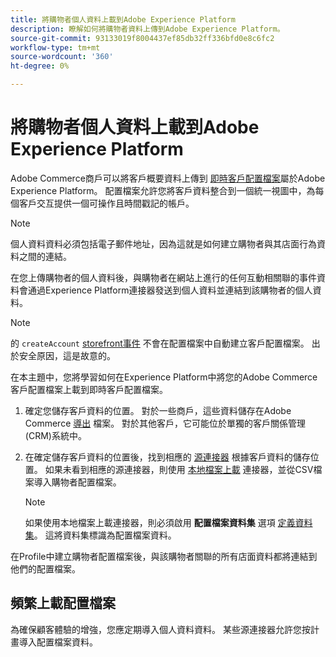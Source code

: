 ```yaml
---
title: 將購物者個人資料上載到Adobe Experience Platform
description: 瞭解如何將購物者資料上傳到Adobe Experience Platform。
source-git-commit: 93133019f8004437ef85db32ff336bfd0e8c6fc2
workflow-type: tm+mt
source-wordcount: '360'
ht-degree: 0%

---
```


# 將購物者個人資料上載到Adobe Experience Platform

Adobe Commerce商戶可以將客戶概要資料上傳到 [即時客戶配置檔案](https://experienceleague.adobe.com/docs/experience-platform/profile/home.html)屬於Adobe Experience Platform。 配置檔案允許您將客戶資料整合到一個統一視圖中，為每個客戶交互提供一個可操作且時間戳記的帳戶。

>[!NOTE]
>
> 個人資料資料必須包括電子郵件地址，因為這就是如何建立購物者與其店面行為資料之間的連結。

在您上傳購物者的個人資料後，與購物者在網站上進行的任何互動相關聯的事件資料會通過Experience Platform連接器發送到個人資料並連結到該購物者的個人資料。

>[!NOTE]
>
> 的 `createAccount` [storefront事件](events.md) 不會在配置檔案中自動建立客戶配置檔案。 出於安全原因，這是故意的。

在本主題中，您將學習如何在Experience Platform中將您的Adobe Commerce客戶配置檔案上載到即時客戶配置檔案。

1. 確定您儲存客戶資料的位置。 對於一些商戶，這些資料儲存在Adobe Commerce [導出](https://docs.magento.com/user-guide/system/data-export.html) 檔案。 對於其他客戶，它可能位於單獨的客戶關係管理(CRM)系統中。

1. 在確定儲存客戶資料的位置後，找到相應的 [源連接器](https://experienceleague.adobe.com/docs/experience-platform/sources/home.html?lang=en) 根據客戶資料的儲存位置。 如果未看到相應的源連接器，則使用 [本地檔案上載](https://experienceleague.adobe.com/docs/experience-platform/sources/ui-tutorials/create/local-system/local-file-upload.html) 連接器，並從CSV檔案導入購物者配置檔案。

   >[!NOTE]
   >
   > 如果使用本地檔案上載連接器，則必須啟用 **配置檔案資料集** 選項 [定義資料集](https://experienceleague.adobe.com/docs/experience-platform/sources/ui-tutorials/create/local-system/local-file-upload.html#use-an-existing-dataset)。 這將資料集標識為配置檔案資料。

在Profile中建立購物者配置檔案後，與該購物者關聯的所有店面資料都將連結到他們的配置檔案。

## 頻繁上載配置檔案

為確保顧客體驗的增強，您應定期導入個人資料資料。 某些源連接器允許您按計畫導入配置檔案資料。
